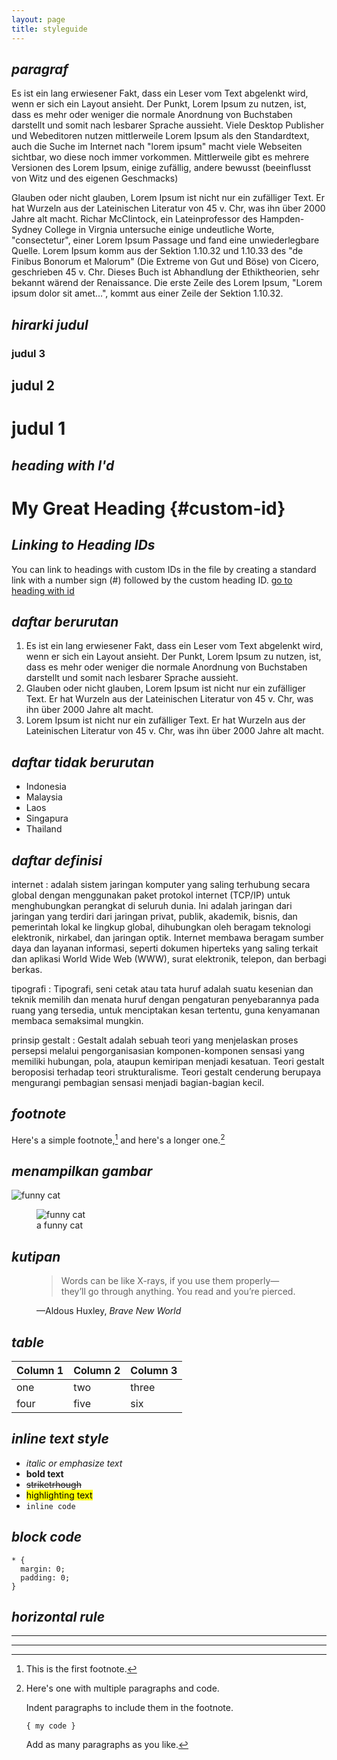 ```yaml
---
layout: page
title: styleguide
---
```


## *paragraf*
Es ist ein lang erwiesener Fakt, dass ein Leser vom Text abgelenkt wird, wenn er sich ein Layout ansieht. Der Punkt, Lorem Ipsum zu nutzen, ist, dass es mehr oder weniger die normale Anordnung von Buchstaben darstellt und somit nach lesbarer Sprache aussieht. Viele Desktop Publisher und Webeditoren nutzen mittlerweile Lorem Ipsum als den Standardtext, auch die Suche im Internet nach "lorem ipsum" macht viele Webseiten sichtbar, wo diese noch immer vorkommen. Mittlerweile gibt es mehrere Versionen des Lorem Ipsum, einige zufällig, andere bewusst (beeinflusst von Witz und des eigenen Geschmacks)

Glauben oder nicht glauben, Lorem Ipsum ist nicht nur ein zufälliger Text. Er hat Wurzeln aus der Lateinischen Literatur von 45 v. Chr, was ihn über 2000 Jahre alt macht. Richar McClintock, ein Lateinprofessor des Hampden-Sydney College in Virgnia untersuche einige undeutliche Worte, "consectetur", einer Lorem Ipsum Passage und fand eine unwiederlegbare Quelle. Lorem Ipsum komm aus der Sektion 1.10.32 und 1.10.33 des "de Finibus Bonorum et Malorum" (Die Extreme von Gut und Böse) von Cicero, geschrieben 45 v. Chr. Dieses Buch ist Abhandlung der Ethiktheorien, sehr bekannt wärend der Renaissance. Die erste Zeile des Lorem Ipsum, "Lorem ipsum dolor sit amet...", kommt aus einer Zeile der Sektion 1.10.32.

## *hirarki judul*
### judul 3
## judul 2
# judul 1

## *heading with I'd*
# My Great Heading {#custom-id}

## *Linking to Heading IDs*
You can link to headings with custom IDs in the file by creating a standard link with a number sign (#) followed by the custom heading ID. [go to heading with id](#custom-id)

## *daftar berurutan*
1. Es ist ein lang erwiesener Fakt, dass ein Leser vom Text abgelenkt wird, wenn er sich ein Layout ansieht. Der Punkt, Lorem Ipsum zu nutzen, ist, dass es mehr oder weniger die normale Anordnung von Buchstaben darstellt und somit nach lesbarer Sprache aussieht.
2. Glauben oder nicht glauben, Lorem Ipsum ist nicht nur ein zufälliger Text. Er hat Wurzeln aus der Lateinischen Literatur von 45 v. Chr, was ihn über 2000 Jahre alt macht.
3. Lorem Ipsum ist nicht nur ein zufälliger Text. Er hat Wurzeln aus der Lateinischen Literatur von 45 v. Chr, was ihn über 2000 Jahre alt macht.

## *daftar tidak berurutan*
- Indonesia
- Malaysia
- Laos
- Singapura
- Thailand

## *daftar definisi*
internet
: adalah sistem jaringan komputer yang saling terhubung secara global dengan menggunakan paket protokol internet (TCP/IP) untuk menghubungkan perangkat di seluruh dunia. Ini adalah jaringan dari jaringan yang terdiri dari jaringan privat, publik, akademik, bisnis, dan pemerintah lokal ke lingkup global, dihubungkan oleh beragam teknologi elektronik, nirkabel, dan jaringan optik. Internet membawa beragam sumber daya dan layanan informasi, seperti dokumen hiperteks yang saling terkait dan aplikasi World Wide Web (WWW), surat elektronik, telepon, dan berbagi berkas.

tipografi
: Tipografi, seni cetak atau tata huruf adalah suatu kesenian dan teknik memilih dan menata huruf dengan pengaturan penyebarannya pada ruang yang tersedia, untuk menciptakan kesan tertentu, guna kenyamanan membaca semaksimal mungkin.

prinsip gestalt
: Gestalt adalah sebuah teori yang menjelaskan proses persepsi melalui pengorganisasian komponen-komponen sensasi yang memiliki hubungan, pola, ataupun kemiripan menjadi kesatuan. Teori gestalt beroposisi terhadap teori strukturalisme. Teori gestalt cenderung berupaya mengurangi pembagian sensasi menjadi bagian-bagian kecil.

## *footnote*
Here's a simple footnote,[^1] and here's a longer one.[^2]

[^1]: This is the first footnote.

[^2]: Here's one with multiple paragraphs and code.

    Indent paragraphs to include them in the footnote.

    `{ my code }`

    Add as many paragraphs as you like.

## *menampilkan gambar*
![funny cat](https://source.unsplash.com/Tn8DLxwuDMA)

<figure>
  <img src="https://source.unsplash.com/Tn8DLxwuDMA" alt="funny cat">
  <figcaption>a funny cat</figcaption>
</figure>

## *kutipan*
<figure>
  <blockquote cite="https://www.huxley.net/bnw/four.html">
    <p>Words can be like X-rays, if you use them properly—they’ll go through anything. You read and you’re pierced.</p>
  </blockquote>
  <figcaption>—Aldous Huxley, <cite>Brave New World</cite></figcaption>
</figure>

## *table*

Column 1 | Column 2 | Column 3
--- | --- | ---
one | two | three
four | five | six

## *inline text style*
- *italic or emphasize text*
- **bold text**
- ~~striketrhough~~
- <mark>highlighting text</mark>
- `inline code`

## *block code*
```
* {
  margin: 0;
  padding: 0;
}
```

## *horizontal rule*
---
***




























